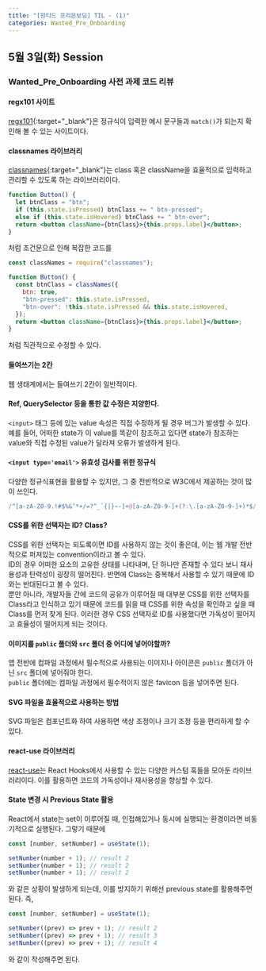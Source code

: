 ```yaml
---
title: "[원티드 프리온보딩] TIL - (1)"
categories: Wanted_Pre_Onboarding
---
```


## 5월 3일(화) Session

### Wanted_Pre_Onboarding 사전 과제 코드 리뷰

#### regx101 사이트

[regx101](https://regex101.com/){:target="\_blank"}은 정규식이 입력한 예시 문구들과 `match()`가 되는지 확인해 볼 수 있는 사이트이다.

#### classnames 라이브러리

[classnames](https://github.com/JedWatson/classnames){:target="\_blank"}는 class 혹은 className을 효율적으로 입력하고 관리할 수 있도록 하는 라이브러리이다.

```jsx
function Button() {
  let btnClass = "btn";
  if (this.state.isPressed) btnClass += " btn-pressed";
  else if (this.state.isHovered) btnClass += " btn-over";
  return <button className={btnClass}>{this.props.label}</button>;
}
```

처럼 조건문으로 인해 복잡한 코드를

```jsx
const classNames = require("classnames");

function Button() {
  const btnClass = classNames({
    btn: true,
    "btn-pressed": this.state.isPressed,
    "btn-over": !this.state.isPressed && this.state.isHovered,
  });
  return <button className={btnClass}>{this.props.label}</button>;
}
```

처럼 직관적으로 수정할 수 있다.

#### 들여쓰기는 2칸

웹 생태계에서는 들여쓰기 2칸이 일반적이다.

#### Ref, QuerySelector 등을 통한 값 수정은 지양한다.

`<input>` 태그 등에 있는 value 속성은 직접 수정하게 될 경우 버그가 발생할 수 있다. 예를 들어, 어떠한 state가 이 value를 똑같이 참조하고 있다면 state가 참조하는 value와 직접 수정된 value가 달라져 오류가 발생하게 된다.

#### `<input type='email'>` 유효성 검사를 위한 정규식

다양한 정규식표현을 활용할 수 있지만, 그 중 전반적으로 W3C에서 제공하는 것이 많이 쓰인다.

```jsx
/^[a-zA-Z0-9.!#$%&’*+/=?^_`{|}~-]+@[a-zA-Z0-9-]+(?:\.[a-zA-Z0-9-]+)*$/;
```

#### CSS를 위한 선택자는 ID? Class?

CSS를 위한 선택자는 되도록이면 ID를 사용하지 않는 것이 좋은데, 이는 웹 개발 전반적으로 퍼져있는 convention이라고 볼 수 있다.  
ID의 경우 어떠한 요소의 고유한 상태를 나타내며, 단 하나만 존재할 수 있다 보니 재사용성과 탄력성이 굉장히 떨어진다. 반면에 Class는 중복해서 사용할 수 있기 때문에 ID와는 반대된다고 볼 수 있다.  
뿐만 아니라, 개발자들 간에 코드의 공유가 이루어질 때 대부분 CSS를 위한 선택자를 Class라고 인식하고 있기 때문에 코드를 읽을 때 CSS를 위한 속성을 확인하고 싶을 때 Class를 먼저 찾게 된다. 이러한 경우 CSS 선택자로 ID를 사용했다면 가독성이 떨어지고 효율성이 떨어지게 되는 것이다.

#### 이미지를 `public` 폴더와 `src` 폴더 중 어디에 넣어야할까?

앱 전반에 컴파일 과정에서 필수적으로 사용되는 이미지나 아이콘은 `public` 폴더가 아닌 `src` 폴더에 넣어줘야 한다.  
`public` 폴더에는 컴파일 과정에서 필수적이지 않은 favicon 등을 넣어주면 된다.

#### SVG 파일을 효율적으로 사용하는 방법

SVG 파일은 컴포넌트화 하여 사용하면 색상 조정이나 크기 조정 등을 편리하게 할 수 있다.

#### react-use 라이브러리

[react-use](https://github.com/streamich/react-use)는 React Hooks에서 사용할 수 있는 다양한 커스텀 훅들을 모아둔 라이브러리이다. 이를 활용하면 코드의 가독성이나 재사용성을 향상할 수 있다.

#### State 변경 시 Previous State 활용

React에서 state는 set이 이루어질 때, 인접해있거나 동시에 실행되는 환경이라면 비동기적으로 실행된다. 그렇기 때문에

```jsx
const [number, setNumber] = useState(1);

setNumber(number + 1); // result 2
setNumber(number + 1); // result 2
setNumber(number + 1); // result 2
```

와 같은 상황이 발생하게 되는데, 이를 방지하기 위해선 previous state를 활용해주면 된다. 즉,

```jsx
const [number, setNumber] = useState(1);

setNumber((prev) => prev + 1); // result 2
setNumber((prev) => prev + 1); // result 3
setNumber((prev) => prev + 1); // result 4
```

와 같이 작성해주면 된다.
